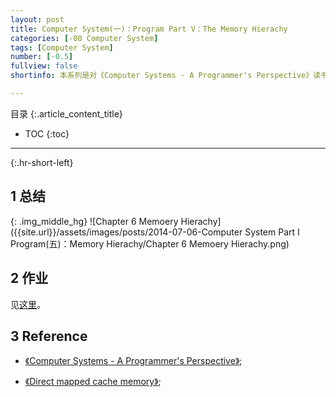 ```yaml
---
layout: post
title: Computer System(一)：Program Part V：The Memory Hierachy
categories: [-00 Computer System]
tags: [Computer System]
number: [-0.5]
fullview: false
shortinfo: 本系列是对《Computer Systems - A Programmer's Perspective》读书总结，作为计算机科学其他课程的基础。本文是第6篇笔记《Memoery Hierachy》。

---
```

目录
{:.article_content_title}


* TOC
{:toc}

---
{:.hr-short-left}

## 1 总结 ##

{: .img_middle_hg}
![Chapter 6 Memoery Hierachy]({{site.url}}/assets/images/posts/2014-07-06-Computer System Part I Program(五)：Memory Hierachy/Chapter 6 Memoery Hierachy.png)



## 2 作业 ##

见[这里](https://github.com/shunmian/00-CSAPP-Labs)。



## 3 Reference ##

- [《Computer Systems - A Programmer's Perspective》](https://www.amazon.com/Computer-Systems-Programmers-Perspective-2nd/dp/0136108040);

- [《Direct mapped cache memory》](https://www.youtube.com/watch?v=bTj0vFs8ndI);






